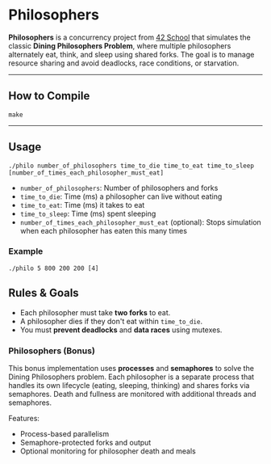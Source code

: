 #  Philosophers

**Philosophers** is a concurrency project from [42 School](https://42.fr/) that simulates the classic **Dining Philosophers Problem**, where multiple philosophers alternately eat, think, and sleep using shared forks. The goal is to manage resource sharing and avoid deadlocks, race conditions, or starvation.

---

##  How to Compile

```
make
```

---

##  Usage

```
./philo number_of_philosophers time_to_die time_to_eat time_to_sleep [number_of_times_each_philosopher_must_eat]
```

* `number_of_philosophers`: Number of philosophers and forks
* `time_to_die`: Time (ms) a philosopher can live without eating
* `time_to_eat`: Time (ms) it takes to eat
* `time_to_sleep`: Time (ms) spent sleeping
* `number_of_times_each_philosopher_must_eat` (optional): Stops simulation when each philosopher has eaten this many times

### Example

```
./philo 5 800 200 200 [4]
```

## Rules & Goals

* Each philosopher must take **two forks** to eat.
* A philosopher dies if they don't eat within `time_to_die`.
* You must **prevent deadlocks** and **data races** using mutexes.

### Philosophers (Bonus)

This bonus implementation uses **processes** and **semaphores** to solve the Dining Philosophers problem.
Each philosopher is a separate process that handles its own lifecycle (eating, sleeping, thinking) and shares forks via semaphores. 
Death and fullness are monitored with additional threads and semaphores.

Features:

* Process-based parallelism
* Semaphore-protected forks and output
* Optional monitoring for philosopher death and meals
